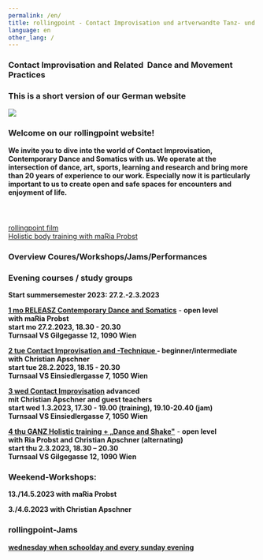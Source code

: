 ```yaml
---
permalink: /en/
title: rollingpoint - Contact Improvisation und artverwandte Tanz- und Bewegungsformen
language: en
other_lang: /
---
```

### Contact Improvisation and Related  Dance and Movement Practices

### **This is a short version of our German website**

![](/assets/uploads/dsc_1901_klein.jpg)

### Welcome on our rollingpoint website!

**We invite you to dive into the world of Contact Improvisation, Contemporary Dance and Somatics with us. We operate at the intersection of dance, art, sports, learning and research and bring more than 20 years of experience to our work. Especially now it is particularly important to us to create open and safe spaces for encounters and enjoyment of life.**

#### &nbsp;

<div class="imglink"><a target="_blank" href="https://www.youtube.com/embed/kp3DqzN1Ldo"><img src="/assets/uploads/video_vorschau_rollingpoint.png" alt="" /><div>rollingpoint film</div></a></div>

<div class="imglink"><a target="_blank" href="https://www.youtube.com/embed/6A5otnVZAg4"><img src="/assets/uploads/video_vorschau_maria.png" alt="" /><div>Holistic body training with maRia Probst</div></a></div>

### Overview Coures/Workshops/Jams/Performances

### Evening courses / study groups

**Start summersemester 2023: 27.2.-2.3.2023**

**[1 mo RELEASZ Contemporary Dance and Somatics](/en/kurse#mo)** - **open level**\
**with maRia Probst**  \
**start mo 27.2.2023, 18.30 - 20.30**\
**Turnsaal VS Gilgegasse 12, 1090 Wien**

**[2 tue Contact Improvisation and -Technique ](/en/kurse#di)- beginner/intermediate**\
**with Christian Apschner**\
**start tue 28.2.2023, 18.15 - 20.30**\
**Turnsaal VS Einsiedlergasse 7, 1050 Wien**

**[3 wed Contact Improvisation](/en/kurse#mi) advanced**\
**mit Christian Apschner and guest teachers**\
**start wed  1.3.2023, 17.30 - 19.00 (training), 19.10-20.40 (jam)**\
**Turnsaal VS Einsiedlergasse 7, 1050 Wien**

**[4 thu GANZ Holistic training + „Dance and Shake"](/en/kurse#do)** - **open level**\
**with Ria Probst and Christian Apschner (alternating)**\
**start thu 2.3.2023, 18.30 – 20.30**\
**Turnsaal VS Gilgegasse 12, 1090 Wien**

### Weekend-Workshops:

**13./14.5.2023 with maRia Probst**

**3./4.6.2023 with Christian Apschner**

### **rollingpoint-Jams**

**[wednesday when schoolday and every sunday evening](https://rollingpoint.at/en/jams)**

&nbsp;
